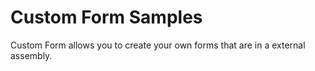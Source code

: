 # Custom Form Samples

Custom Form allows you to create your own forms that are in a external assembly. 
